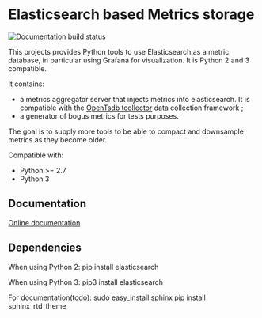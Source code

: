 
Elasticsearch based Metrics storage
===================================
[![Documentation build status](https://readthedocs.org/projects/elasticsearch-metrics-tools/badge/?version=latest)](elasticsearch-metrics-tools.rtfd.org)

This projects provides Python tools to use Elasticsearch as a metric database, in particular using Grafana for visualization. It is Python 2 and 3 compatible.

It contains:
  * a metrics aggregator server that injects metrics into
elasticsearch. It is compatible with the
[OpenTsdb tcollector](https://github.com/OpenTSDB/tcollector) data collection
framework ;
  * a generator of bogus metrics for tests purposes.

The goal is to supply more tools to be able to compact and downsample metrics
as they become older.

Compatible with:
 * Python >= 2.7
 * Python 3

Documentation
-------------

[Online documentation](http://elasticsearch-metrics-tools.rtfd.org/)

Dependencies
------------
When using Python 2:
    pip install elasticsearch

When using Python 3:
    pip3 install elasticsearch

For documentation(todo):
    sudo easy_install sphinx
    pip install sphinx_rtd_theme